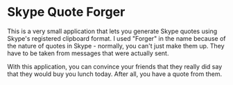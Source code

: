 Skype Quote Forger
==================

This is a very small application that lets you generate Skype quotes using Skype's registered clipboard format. I used "Forger" in the name because of the nature
of quotes in Skype - normally, you can't just make them up. They have to be taken from messages that were actually sent. 


With this application, you can convince your friends that they really did say that they would buy you lunch today. After all, you have a quote from them.